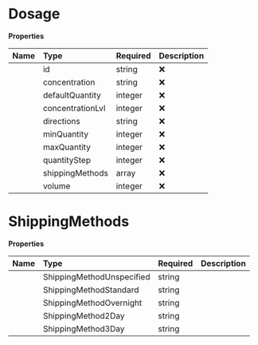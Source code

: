 # Dosage



**Properties**

| Name | Type | Required | Description |
| :-------- | :----------| :----------| :----------|
    | id | string | ❌ |  |
    | concentration | string | ❌ |  |
    | defaultQuantity | integer | ❌ |  |
    | concentrationLvl | integer | ❌ |  |
    | directions | string | ❌ |  |
    | minQuantity | integer | ❌ |  |
    | maxQuantity | integer | ❌ |  |
    | quantityStep | integer | ❌ |  |
    | shippingMethods | array | ❌ |  |
    | volume | integer | ❌ |  |

# ShippingMethods



**Properties**

| Name | Type | Required | Description |
| :-------- | :----------| :----------| :----------|
    | ShippingMethodUnspecified | string |  | SHIPPING_METHOD_UNSPECIFIED |
    | ShippingMethodStandard | string |  | SHIPPING_METHOD_STANDARD |
    | ShippingMethodOvernight | string |  | SHIPPING_METHOD_OVERNIGHT |
    | ShippingMethod2Day | string |  | SHIPPING_METHOD_2DAY |
    | ShippingMethod3Day | string |  | SHIPPING_METHOD_3DAY |





<!-- This file was generated by liblab | https://liblab.com/ -->